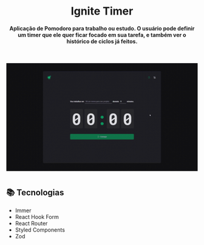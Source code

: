 <h1 align="center">
  Ignite Timer
</h1>

<h4 align="center">
  Aplicação de Pomodoro para trabalho ou estudo. O usuário pode definir um timer que ele quer ficar focado em sua tarefa, e também ver o histórico de ciclos já feitos.
</h4>

<br>

<p align="center">
    <img src="ignite-timer.gif" width="1000px">
</p>

#

## 📚 Tecnologias
- Immer
- React Hook Form
- React Router
- Styled Components
- Zod